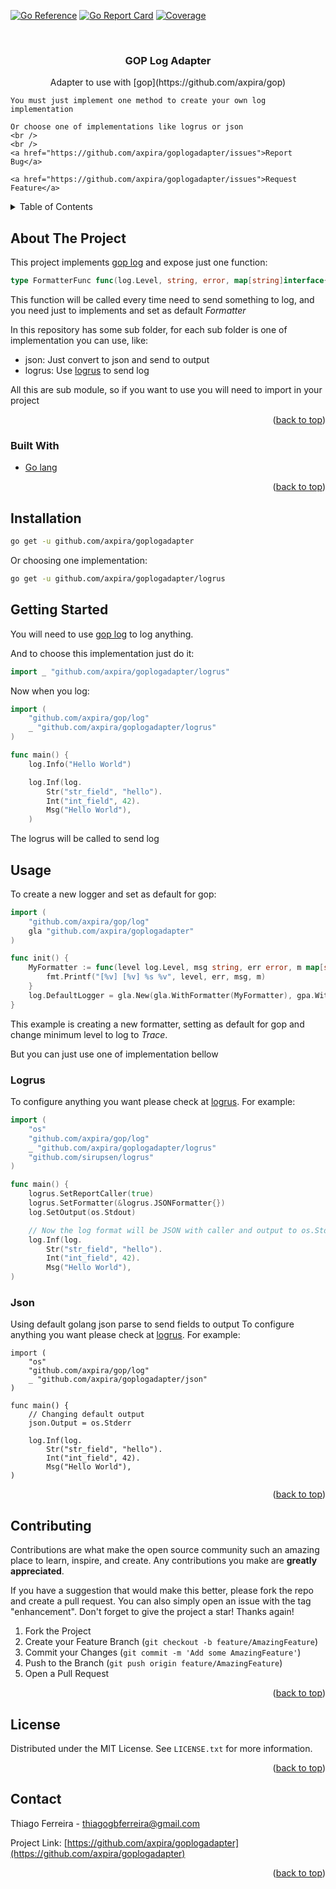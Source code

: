 <div id="top"></div>

[![Go Reference](https://pkg.go.dev/badge/github.com/axpira/goplogadapter.svg)](https://pkg.go.dev/github.com/axpira/goplogadapter)
[![Go Report Card](https://goreportcard.com/badge/github.com/axpira/goplogadapter)](https://goreportcard.com/report/github.com/axpira/goplogadapter)
[![Coverage](http://gocover.io/_badge/github.com/axpira/goplogadapter)](http://gocover.io/github.com/axpira/goplogadapter)



<!-- PROJECT LOGO -->
<br />
<h3 align="center">GOP Log Adapter</h3>

  <p align="center">
    Adapter to use with [gop](https://github.com/axpira/gop)

    You must just implement one method to create your own log implementation

    Or choose one of implementations like logrus or json
    <br />
    <br />
    <a href="https://github.com/axpira/goplogadapter/issues">Report Bug</a>

    <a href="https://github.com/axpira/goplogadapter/issues">Request Feature</a>
  </p>
</div>



<!-- TABLE OF CONTENTS -->
<details>
  <summary>Table of Contents</summary>
  <ol>
    <li>
      <a href="#about-the-project">About The Project</a>
      <ul>
        <li><a href="#built-with">Built With</a></li>
      </ul>
    </li>
    <li>
      <a href="#getting-started">Getting Started</a>
      <ul>
        <li><a href="#prerequisites">Prerequisites</a></li>
        <li><a href="#installation">Installation</a></li>
      </ul>
    </li>
    <li><a href="#usage">Usage</a></li>
    <li><a href="#roadmap">Roadmap</a></li>
    <li><a href="#contributing">Contributing</a></li>
    <li><a href="#license">License</a></li>
    <li><a href="#contact">Contact</a></li>
    <li><a href="#acknowledgments">Acknowledgments</a></li>
  </ol>
</details>



<!-- ABOUT THE PROJECT -->
## About The Project


This project implements [gop log](https://github.com/axpira/gop) and expose just one function:
```go
type FormatterFunc func(log.Level, string, error, map[string]interface{})
```

This function will be called every time need to send something to log, and you need just to implements and set as default _Formatter_

In this repository has some sub folder, for each sub folder is one of implementation you can use, like:
* json: Just convert to json and send to output
* logrus: Use [logrus](https://github.com/sirupsen/logrus) to send log

All this are sub module, so if you want to use you will need to import in your project

<p align="right">(<a href="#top">back to top</a>)</p>


### Built With

* [Go lang](https://golang.org/)


<p align="right">(<a href="#top">back to top</a>)</p>



<!-- GETTING STARTED -->
## Installation

```bash
go get -u github.com/axpira/goplogadapter
```
Or choosing one implementation:
```bash
go get -u github.com/axpira/goplogadapter/logrus
```

## Getting Started

You will need to use [gop log](https://github.com/axpira/gop) to log anything.

And to choose this implementation just do it:
```go
import _ "github.com/axpira/goplogadapter/logrus"
```

Now when you log:
```go
import (
	"github.com/axpira/gop/log"
	_ "github.com/axpira/goplogadapter/logrus"
)

func main() {
	log.Info("Hello World")

	log.Inf(log.
		Str("str_field", "hello").
		Int("int_field", 42).
		Msg("Hello World"),
	)
```

The logrus will be called to send log



<!-- USAGE EXAMPLES -->
## Usage

To create a new logger and set as default for gop:
```go
import (
	"github.com/axpira/gop/log"
	gla "github.com/axpira/goplogadapter"
)

func init() {
	MyFormatter := func(level log.Level, msg string, err error, m map[string]interface{}) {
		fmt.Printf("[%v] [%v] %s %v", level, err, msg, m)
	}
	log.DefaultLogger = gla.New(gla.WithFormatter(MyFormatter), gpa.WithLevel(log.LevelTrace))
}
```
This example is creating a new formatter,
setting as default for gop and change minimum level to log to _Trace_.

But you can just use one of implementation bellow

### Logrus

To configure anything you want please check at [logrus](https://github.com/sirupsen/logrus).
For example:
```go
import (
	"os"
	"github.com/axpira/gop/log"
	_ "github.com/axpira/goplogadapter/logrus"
	"github.com/sirupsen/logrus"
)

func main() {
	logrus.SetReportCaller(true)
	logrus.SetFormatter(&logrus.JSONFormatter{})
	log.SetOutput(os.Stdout)

	// Now the log format will be JSON with caller and output to os.Stdout
	log.Inf(log.
		Str("str_field", "hello").
		Int("int_field", 42).
		Msg("Hello World"),
)
```

### Json

Using default golang json parse to send fields to output
To configure anything you want please check at [logrus](https://github.com/sirupsen/logrus).
For example:
```
import (
	"os"
	"github.com/axpira/gop/log"
	_ "github.com/axpira/goplogadapter/json"
)

func main() {
	// Changing default output
	json.Output = os.Stderr

	log.Inf(log.
		Str("str_field", "hello").
		Int("int_field", 42).
		Msg("Hello World"),
)
```

<p align="right">(<a href="#top">back to top</a>)</p>


<!-- CONTRIBUTING -->
## Contributing

Contributions are what make the open source community such an amazing place to learn, inspire, and create. Any contributions you make are **greatly appreciated**.

If you have a suggestion that would make this better, please fork the repo and create a pull request. You can also simply open an issue with the tag "enhancement".
Don't forget to give the project a star! Thanks again!

1. Fork the Project
2. Create your Feature Branch (`git checkout -b feature/AmazingFeature`)
3. Commit your Changes (`git commit -m 'Add some AmazingFeature'`)
4. Push to the Branch (`git push origin feature/AmazingFeature`)
5. Open a Pull Request

<p align="right">(<a href="#top">back to top</a>)</p>



<!-- LICENSE -->
## License

Distributed under the MIT License. See `LICENSE.txt` for more information.

<p align="right">(<a href="#top">back to top</a>)</p>



<!-- CONTACT -->
## Contact

Thiago Ferreira - thiagogbferreira@gmail.com

Project Link: [https://github.com/axpira/goplogadapter](https://github.com/axpira/goplogadapter)

<p align="right">(<a href="#top">back to top</a>)</p>




<!-- MARKDOWN LINKS & IMAGES -->
<!-- https://www.markdownguide.org/basic-syntax/#reference-style-links -->
[contributors-shield]: https://img.shields.io/github/contributors/axpira/goplogadapter.svg?style=for-the-badge
[contributors-url]: https://github.com/axpira/goplogadapter/graphs/contributors
[forks-shield]: https://img.shields.io/github/forks/axpira/goplogadapter.svg?style=for-the-badge
[forks-url]: https://github.com/axpira/goplogadapter/network/members
[stars-shield]: https://img.shields.io/github/stars/axpira/goplogadapter.svg?style=for-the-badge
[stars-url]: https://github.com/axpira/goplogadapter/stargazers
[issues-shield]: https://img.shields.io/github/issues/axpira/goplogadapter.svg?style=for-the-badge
[issues-url]: https://github.com/axpira/goplogadapter/issues
[license-shield]: https://img.shields.io/github/license/axpira/goplogadapter.svg?style=for-the-badge
[license-url]: https://github.com/axpira/goplogadapter/blob/master/LICENSE.txt
